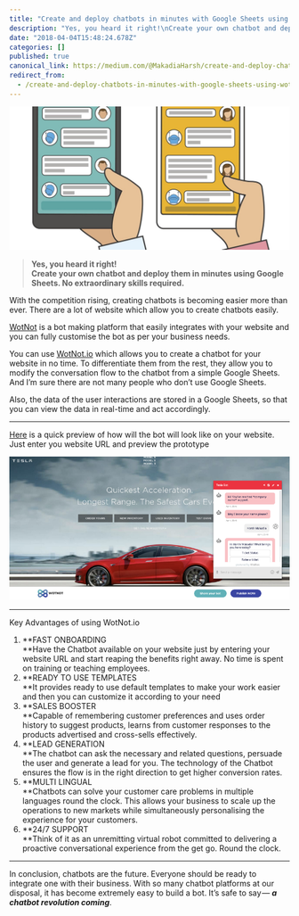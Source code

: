 ```yaml
---
title: "Create and deploy chatbots in minutes with Google Sheets using WotNot!"
description: "Yes, you heard it right!\nCreate your own chatbot and deploy them in minutes using Google Sheets. No extraordinary skills required."
date: "2018-04-04T15:48:24.678Z"
categories: []
published: true
canonical_link: https://medium.com/@MakadiaHarsh/create-and-deploy-chatbots-in-minutes-with-google-sheets-using-wotnot-50a77b98dfbe
redirect_from:
  - /create-and-deploy-chatbots-in-minutes-with-google-sheets-using-wotnot-50a77b98dfbe
---
```


![](./asset-1.jpeg)

> **Yes, you heard it right!  
> Create your own chatbot and deploy them in minutes using Google Sheets. No extraordinary skills required.**

With the competition rising, creating chatbots is becoming easier more than ever. There are a lot of website which allow you to create chatbots easily.

[WotNot](http://wotnot.io) is a bot making platform that easily integrates with your website and you can fully customise the bot as per your business needs.

You can use [WotNot.io](http://wotnot.io) which allows you to create a chatbot for your website in no time. To differentiate them from the rest, they allow you to modify the conversation flow to the chatbot from a simple Google Sheets. And I’m sure there are not many people who don’t use Google Sheets.

Also, the data of the user interactions are stored in a Google Sheets, so that you can view the data in real-time and act accordingly.

---

[Here](http://wotnot.io) is a quick preview of how will the bot will look like on your website. Just enter you website URL and preview the prototype

![Preview of WotNot chatbot on website](./asset-2.png)

---

Key Advantages of using WotNot.io

1.  **FAST ONBOARDING  
    **Have the Chatbot available on your website just by entering your website URL and start reaping the benefits right away. No time is spent on training or teaching employees.
2.  **READY TO USE TEMPLATES  
    **It provides ready to use default templates to make your work easier and then you can customize it according to your need
3.  **SALES BOOSTER  
    **Capable of remembering customer preferences and uses order history to suggest products, learns from customer responses to the products advertised and cross-sells effectively.
4.  **LEAD GENERATION  
    **The chatbot can ask the necessary and related questions, persuade the user and generate a lead for you. The technology of the Chatbot ensures the flow is in the right direction to get higher conversion rates.
5.  **MULTI LINGUAL  
    **Chatbots can solve your customer care problems in multiple languages round the clock. This allows your business to scale up the operations to new markets while simultaneously personalising the experience for your customers.
6.  **24/7 SUPPORT  
    **Think of it as an unremitting virtual robot committed to delivering a proactive conversational experience from the get go. Round the clock.

---

In conclusion, chatbots are the future. Everyone should be ready to integrate one with their business. With so many chatbot platforms at our disposal, it has become extremely easy to build a bot. It’s safe to say — **_a chatbot revolution coming_**.

